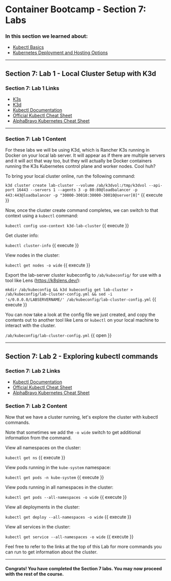 # Container Bootcamp - Section 7: Labs

### In this section we learned about:

* [Kubectl Basics](https://kubernetes.io/docs/tutorials/kubernetes-basics/)
* [Kubernetes Deployment and Hosting Options](https://kubernetes.io/docs/concepts/workloads/controllers/deployment/)

____

## Section 7: Lab 1 - Local Cluster Setup with K3d

### Section 7: Lab 1 Links

* [K3s](https://rancher.com/docs/k3s/latest/en/)
* [K3d](https://k3d.io/)
* [Kubectl Documentation](https://kubernetes.io/docs/reference/kubectl/overview/)
* [Official Kubectl Cheat Sheet](https://kubernetes.io/docs/reference/kubectl/cheatsheet/)
* [AlphaBravo Kubernetes Cheat Sheet](https://gitlab.com/alphabravocompany/ab-cheat-sheets/-/blob/master/kubernetes-cheat-sheet.md)

____

### Section 7: Lab 1 Content

For these labs we will be using K3d, which is Rancher K3s running in Docker on your local lab server. It will appear as if there are multiple servers and it will act that way too, but they will actually be Docker containers running the K3s Kubernetes control plane and worker nodes. Cool huh?

To bring your local cluster online, run the following command:

`k3d cluster create lab-cluster --volume /ab/k3dvol:/tmp/k3dvol --api-port 16443 --servers 1 --agents 3 -p 80:80@loadbalancer -p 443:443@loadbalancer -p "30000-30010:30000-30010@server[0]"` {{ execute }}

Now, once the cluster create command completes, we can switch to that context using a `kubectl` command:

`kubectl config use-context k3d-lab-cluster` {{ execute }}

Get cluster info:

`kubectl cluster-info` {{ execute }}

View nodes in the cluster:

`kubectl get nodes -o wide` {{ execute }}

Export the lab-server cluster kubeconfig to `/ab/kubeconfig/` for use with a tool like Lens (https://k8slens.dev/):

`mkdir /ab/kubeconfig && k3d kubeconfig get lab-cluster > /ab/kubeconfig/lab-cluster-config.yml && sed -i 's/0.0.0.0/LABSERVERNAME/' /ab/kubeconfig/lab-cluster-config.yml` {{ execute }}

You can now take a look at the config file we just created, and copy the contents out to another tool like Lens or `kubectl` on your local machine to interact with the cluster.

`/ab/kubeconfig/lab-cluster-config.yml` {{ open }}
____

## Section 7: Lab 2 - Exploring kubectl commands

### Section 7: Lab 2 Links

* [Kubectl Documentation](https://kubernetes.io/docs/reference/kubectl/overview/)
* [Official Kubectl Cheat Sheet](https://kubernetes.io/docs/reference/kubectl/cheatsheet/)
* [AlphaBravo Kubernetes Cheat Sheet](https://gitlab.com/alphabravocompany/ab-cheat-sheets/-/blob/master/kubernetes-cheat-sheet.md)

### Section 7: Lab 2 Content

Now that we have a cluster running, let's explore the cluster with kubectl commands.

Note that sometimes we add the `-o wide` switch to get additional information from the command.

View all namespaces on the cluster:

`kubectl get ns` {{ execute }}

View pods running in the `kube-system` namespace:

`kubectl get pods -n kube-system` {{ execute }}

View pods running in all namespaces in the cluster:

`kubectl get pods --all-namespaces -o wide` {{ execute }}

View all deployments in the cluster:

`kubectl get deploy --all-namespaces -o wide` {{ execute }}

View all services in the cluster:

`kubectl get service --all-namespaces -o wide` {{ execute }}


Feel free to refer to the links at the top of this Lab for more commands you can run to get information about the cluster.

____

#### Congrats! You have completed the Section 7 labs. You may now proceed with the rest of the course.
